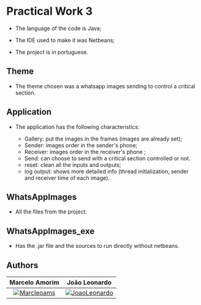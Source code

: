 # Practical Work 3

- The language of the code is Java;

- The IDE used to make it was Netbeans;

- The project is in portuguese.

## Theme

- The theme chosen was a whatsapp images sending to control a critical section.

## Application

- The application has the following characteristics:

	- Gallery: put the images in the frames (images are already set);
	- Sender: images order in the sender's phone;
	- Receiver: images order in the receiver's phone ;
    - Send: can choose to send with a critical section controlled or not.
    - reset: clean all the inputs and outputs;
    - log output: shows more detailed info (thread initialization, sender and receiver time of each image).

## WhatsAppImages

- All the files from the project.

## WhatsAppImages_exe

- Has the .jar file and the sources to run directly without netbeans.

## Authors

| **Marcelo Amorim** | **João Leonardo** |
| :---: |:---:|
| [![Marcleoams](https://avatars2.githubusercontent.com/u/63866348?s=200)](https://www.linkedin.com/in/marceloams/)    | [![JoaoLeonardo](https://media-exp1.licdn.com/dms/image/C4E03AQGZAuQiFtTc8Q/profile-displayphoto-shrink_200_200/0?e=1599696000&v=beta&t=3AdrfqX_nltYb-4GB_TDEhyOdvaGiHXk-Oayopxf5Fw)](https://www.linkedin.com/in/joaoleonardomorganti/) |